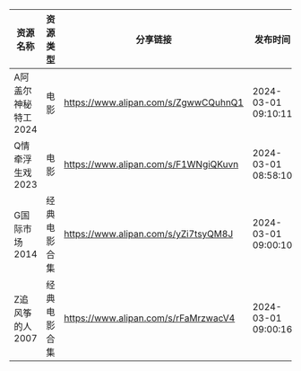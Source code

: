 | 资源名称         | 资源类型   | 分享链接                                 | 发布时间                |
| ------------ | ------ | ------------------------------------ | ------------------- |
| A阿盖尔神秘特工2024 | 电影     | https://www.alipan.com/s/ZgwwCQuhnQ1 | 2024-03-01 09:10:11 |
| Q情牵浮生戏2023   | 电影     | https://www.alipan.com/s/F1WNgiQKuvn | 2024-03-01 08:58:10 |
| G国际市场2014    | 经典电影合集 | https://www.alipan.com/s/yZi7tsyQM8J | 2024-03-01 09:00:10 |
| Z追风筝的人2007   | 经典电影合集 | https://www.alipan.com/s/rFaMrzwacV4 | 2024-03-01 09:00:16 |
